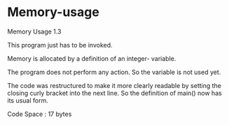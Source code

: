 # Memory-usage

Memory Usage 1.3

This program just has to be invoked.

Memory is allocated by a definition of an integer- variable.

The program does not perform any action. So the variable is not used yet.

The code was restructured to make it more clearly readable by setting the
closing curly bracket into the next line.
So the definition of main() now has its usual form.


Code Space : 17 bytes
